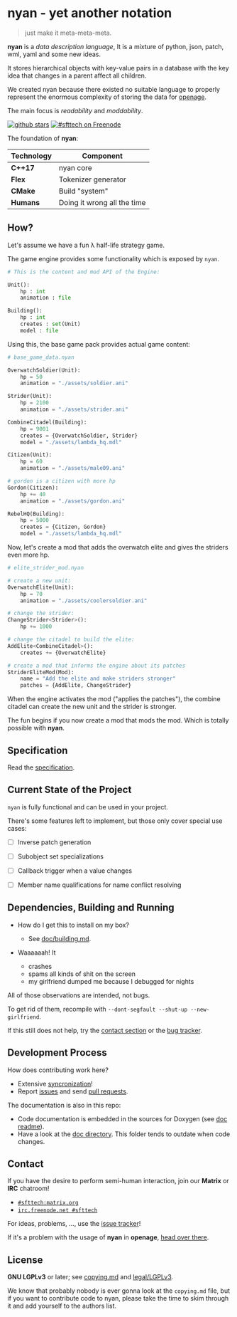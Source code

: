 nyan - yet another notation
===========================

> just make it meta-meta-meta.

**nyan** is a *data description language*,
It is a mixture of python, json, patch, wml, yaml and some new ideas.

It stores hierarchical objects with key-value pairs in a database with the key idea that changes in a parent affect all children.

We created nyan because there existed no suitable language to
properly represent the enormous complexity of storing the data for [openage](https://github.com/SFTtech/openage).

The main focus is *readability* and *moddability*.

[![github stars](https://img.shields.io/github/stars/SFTtech/nyan.svg)](https://github.com/SFTtech/nyan/stargazers)
[![#sfttech on Freenode](https://img.shields.io/badge/chat-on%20freenode-brightgreen)](https://webchat.freenode.net/?channels=sfttech)


The foundation of **nyan**:

Technology             | Component
-----------------------|----------
**C++17**              | nyan core
**Flex**               | Tokenizer generator
**CMake**              | Build "system"
**Humans**             | Doing it wrong all the time


How?
----

Let's assume we have a fun λ half-life strategy game.

The game engine provides some functionality which is exposed by `nyan`.

``` python
# This is the content and mod API of the Engine:

Unit():
    hp : int
    animation : file

Building():
    hp : int
    creates : set(Unit)
    model : file
```

Using this, the base game pack provides actual game content:

``` python
# base_game_data.nyan

OverwatchSoldier(Unit):
    hp = 50
    animation = "./assets/soldier.ani"

Strider(Unit):
    hp = 2100
    animation = "./assets/strider.ani"

CombineCitadel(Building):
    hp = 9001
    creates = {OverwatchSoldier, Strider}
    model = "./assets/lambda_hq.mdl"

Citizen(Unit):
    hp = 60
    animation = "./assets/male09.ani"

# gordon is a citizen with more hp
Gordon(Citizen):
    hp += 40
    animation = "./assets/gordon.ani"

RebelHQ(Building):
    hp = 5000
    creates = {Citizen, Gordon}
    model = "./assets/lambda_hq.mdl"
```

Now, let's create a mod that adds the overwatch elite
and gives the striders even more hp.

``` python
# elite_strider_mod.nyan

# create a new unit:
OverwatchElite(Unit):
    hp = 70
    animation = "./assets/coolersoldier.ani"

# change the strider:
ChangeStrider<Strider>():
    hp += 1000

# change the citadel to build the elite:
AddElite<CombineCitadel>():
    creates += {OverwatchElite}

# create a mod that informs the engine about its patches
StriderEliteMod(Mod):
    name = "Add the elite and make striders stronger"
    patches = {AddElite, ChangeStrider}
```

When the engine activates the mod ("applies the patches"),
the combine citadel can create the new unit and the strider is stronger.


The fun begins if you now create a mod that mods the mod.
Which is totally possible with **nyan**.


Specification
-------------

Read the [specification](doc/nyan.md).


Current State of the Project
----------------------------

`nyan` is fully functional and can be used in your project.

There's some features left to implement, but those only
cover special use cases:

* [ ] Inverse patch generation
* [ ] Subobject set specializations
* [ ] Callback trigger when a value changes
* [ ] Member name qualifications for name conflict resolving


Dependencies, Building and Running
----------------------------------

 - How do I get this to install on my box?
   - See [doc/building.md](doc/building.md).

 - Waaaaaah! It
   - crashes
   - spams all kinds of shit on the screen
   - my girlfriend dumped me because I debugged for nights

All of those observations are intended, not bugs.

To get rid of them, recompile with `--dont-segfault --shut-up --new-girlfriend`.


If this still does not help, try the [contact section](#contact)
or the [bug tracker](https://github.com/SFTtech/nyan/issues).


Development Process
-------------------

How does contributing work here?
 - Extensive [syncronization](#contact)!
 - Report [issues](https://github.com/SFTtech/nyan) and send [pull requests](https://help.github.com/articles/using-pull-requests/).


The documentation is also in this repo:

- Code documentation is embedded in the sources for Doxygen (see [doc readme](doc/README.md)).
- Have a look at the [doc directory](doc/). This folder tends to outdate when code changes.


Contact
-------

If you have the desire to perform semi-human interaction,
join our **Matrix** or **IRC** chatroom!

* [`#sfttech:matrix.org`](https://riot.im/app/#/room/#sfttech:matrix.org)
* [`irc.freenode.net #sfttech`](https://webchat.freenode.net/?channels=sfttech)

For ideas, problems, ..., use the [issue tracker](https://github.com/SFTtech/nyan/issues)!

If it's a problem with the usage of **nyan** in **openage**, [head over there](https://github.com/SFTtech/openage).


License
-------

**GNU LGPLv3** or later; see [copying.md](copying.md) and [legal/LGPLv3](/legal/LGPLv3).

We know that probably nobody is ever gonna look at the `copying.md` file,
but if you want to contribute code to nyan, please take the time to
skim through it and add yourself to the authors list.
